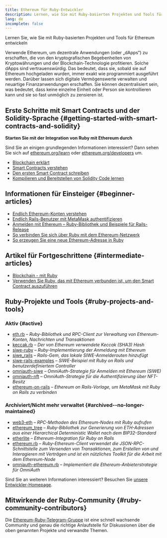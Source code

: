 ```yaml
---
title: Ethereum für Ruby-Entwickler
description: Lernen, wie Sie mit Ruby-basierten Projekten und Tools für Ethereum entwickeln
lang: de
incomplete: false
---
```


<div class="featured">Lernen Sie, wie Sie mit Ruby-basierten Projekten und Tools für Ethereum entwickeln</div>

Verwende Ethereum, um dezentrale Anwendungen (oder „dApps“) zu erschaffen, die von den kryptografischen Begebenheiten von Kryptowährungen und der Blockchain-Technologie profitieren. Solche dApps sind vertrauenswürdig. Das bedeutet, dass sie, sobald sie auf Ethereum hochgeladen wurden, immer exakt wie programmiert ausgeführt werden. Darüber lassen sich digitale Vermögenswerte verwalten und neuartige Finanzanwendungen erschaffen. Sie können dezentralisiert sein, was bedeutet, dass keine einzelne Einheit oder Person sie kontrollieren kann und sie so fast unmöglich zu zensieren ist.

## Erste Schritte mit Smart Contracts und der Solidity-Sprache {#getting-started-with-smart-contracts-and-solidity}

**Starten Sie mit der Integration von Ruby mit Ethereum durch**

Sind Sie an einigen grundlegenden Informationen interessiert? Dann sehen Sie sich auf [ethereum.org/learn](/learn/) oder [ethereum.org/developers](/developers/) um.

- [Blockchain erklärt](https://kauri.io/article/d55684513211466da7f8cc03987607d5/blockchain-explained)
- [Smart Contracts verstehen](https://kauri.io/article/e4f66c6079e74a4a9b532148d3158188/ethereum-101-part-5-the-smart-contract)
- [Den ersten Smart Contract schreiben](https://kauri.io/article/124b7db1d0cf4f47b414f8b13c9d66e2/remix-ide-your-first-smart-contract)
- [Kompilieren und Bereitstellen von Solidity Code lernen](https://kauri.io/article/973c5f54c4434bb1b0160cff8c695369/understanding-smart-contract-compilation-and-deployment)

## Informationen für Einsteiger {#beginner-articles}

- [Endlich Ethereum-Konten verstehen](https://dev.to/q9/finally-understanding-ethereum-accounts-1kpe)
- [Endlich Rails-Benutzer mit MetaMask authentifizieren](https://dev.to/q9/finally-authenticating-rails-users-with-metamask-3fj)
- [Anmelden mit Ethereum – Ruby-Bibliothek und Beispiele für Rails-Release](https://blog.spruceid.com/sign-in-with-ethereum-ruby-library-release-and-rails-examples/)
- [So verbinden Sie sich über Ruby mit dem Ethereum-Netzwerk](https://www.quicknode.com/guides/web3-sdks/how-to-connect-to-the-ethereum-network-using-ruby)
- [So erzeugen Sie eine neue Ethereum-Adresse in Ruby](https://www.quicknode.com/guides/web3-sdks/how-to-generate-a-new-ethereum-address-in-ruby)

## Artikel für Fortgeschrittene {#intermediate-articles}

- [Blockchain - mit Ruby](https://www.nopio.com/blog/blockchain-app-ruby/)
- [Verwenden Sie Ruby, das mit Ethereum verbunden ist, um den Smart Contract auszuführen](https://titanwolf.org/Network/Articles/Article?AID=87285822-9b25-49d5-ba2a-7ad95fff7ef9)

## Ruby-Projekte und Tools {#ruby-projects-and-tools}

### Aktiv {#active}

- [eth.rb](https://github.com/q9f/eth.rb) – _Ruby-Bibliothek und RPC-Client zur Verwaltung von Ethereum-Konten, Nachrichten und Transaktionen_
- [keccak.rb](https://github.com/q9f/keccak.rb) – _Der von Ethereum verwendete Keccak (SHA3) Hash_
- [siwe-ruby](https://github.com/spruceid/siwe-ruby) – _Ruby-Implementierung der Anmeldung mit Ethereum_
- [siwe_rails](https://github.com/spruceid/siwe_rails) – _Rails-Gem, das lokale SIWE-Anmelderouten hinzufügt_
- [siwe-rails-examples](https://github.com/spruceid/siwe-rails-examples) – _SIWE-Beispiel mit Ruby on Rails und benutzerdefiniertem Controller_
- [omniauth-siwe](https://github.com/spruceid/omniauth-siwe) – _OmniAuth-Strategie für Anmelden mit Ethereum (SIWE)_
- [omniauth-nft](https://github.com/valthon/omniauth-nft) – _OmniAuth-Strategie für die Authentifizierung über NFT-Besitz_
- [ethereum-on-rails](https://github.com/q9f/ethereum-on-rails) – _Ethereum on Rails-Vorlage, um MetaMask mit Ruby on Rails zu verbinden_

### Archiviert/Nicht mehr verwaltet {#archived--no-longer-maintained}

- [web3-eth](https://github.com/spikewilliams/vtada-ethereum) – _RPC-Methoden des Ethereum-Nodes mit Ruby aufrufen_
- [ethereum_tree](https://github.com/longhoangwkm/ethereum_tree) – _Ruby-Bibliothek zur Generierung von ETH-Adressen aus einer Hierarchical Deterministic Wallet nach dem BIP32-Standard_
- [etherlite](https://github.com/budacom/etherlite) – _Ethereum-Integration für Ruby on Rails_
- [ethereum.rb](https://github.com/EthWorks/ethereum.rb) – _Ruby-Ethereum-Client verwendet die JSON-RPC-Schnittstelle zum Versenden von Transaktionen, zum Erstellen von und Interagieren mit Verträgen und ist ein nützliches Toolkit für die Arbeit mit dem Ethereum-Node_
- [omniauth-ethereum.rb](https://github.com/q9f/omniauth-ethereum.rb) – _Implementiert die Ethereum-Anbieterstrategie für OmniAuth_

Sind Sie an weiteren Informationen interessiert? Besuchen Sie [unsere Entwickler-Homepage](/developers/).

## Mitwirkende der Ruby-Community {#ruby-community-contributors}

Die [Ethereum-Ruby-Telegram-Gruppe](https://t.me/ruby_eth) ist eine schnell wachsende Community und genau die richtige Anlaufstelle für Diskussionen über die oben genannten Projekte und verwandte Themen.
